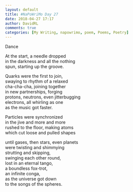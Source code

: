 ```yaml
---  
layout: default  
title: #NaPoWriMo Day 27  
date: 2018-04-27 17:17  
author: DavidRL  
comments: true  
categories: [My Writing, napowrimo, poem, Poems, Poetry]  
---  
```

Dance  
  
At the start, a needle dropped  
in the darkness and all the nothing  
spun, starting up the groove.  
  
Quarks were the first to join,  
swaying to rhythm of a relaxed  
cha-cha-cha, joining together  
in new partnerships, forging  
protons, neutrons, even jitterbugging  
electrons, all whirling as one  
as the music got faster.  
  
Particles were synchronized  
in the jive and more and more  
rushed to the floor, making atoms  
which cut loose and pulled shapes  
  
until gases, then stars, even planets  
were twisting and shimmying  
strutting and skipping,  
swinging each other round,  
lost in an eternal tango,  
a boundless fox-trot,  
an infinite conga,  
as the universe got down  
to the songs of the spheres.  
  